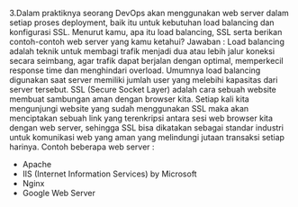 3.Dalam praktiknya seorang DevOps akan menggunakan web server dalam setiap proses deployment, baik itu untuk kebutuhan load balancing dan konfigurasi SSL. Menurut kamu, apa itu load balancing, SSL serta berikan contoh-contoh web server yang kamu ketahui?
Jawaban :
Load balancing adalah teknik untuk membagi trafik menjadi dua atau lebih jalur koneksi secara seimbang, agar trafik dapat berjalan dengan optimal, memperkecil response time dan menghindari overload. Umumnya load balancing digunakan saat server memiliki jumlah user yang melebihi kapasitas dari server tersebut.
SSL (Secure Socket Layer) adalah cara sebuah website membuat sambungan aman dengan browser kita. Setiap kali kita mengunjungi website yang sudah menggunakan SSL maka akan menciptakan sebuah link yang terenkripsi antara sesi web browser kita dengan web server, sehingga SSL bisa dikatakan sebagai standar industri untuk komunikasi web yang aman yang melindungi jutaan transaksi setiap harinya.
Contoh beberapa web server :
-	Apache
-	IIS (Internet Information Services) by Microsoft
-	Nginx
-	Google Web Server
